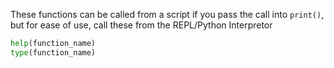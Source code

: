 These functions can be called from a script if you pass the call into `print()`, but for ease of use, call these from the REPL/Python Interpretor

```py
help(function_name)
type(function_name)
```